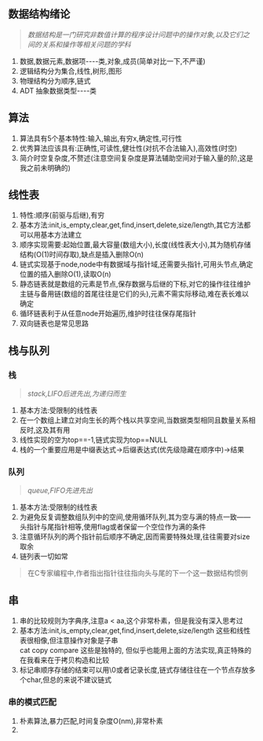 ## 数据结构绪论
> *数据结构是一门研究非数值计算的程序设计问题中的操作对象,以及它们之间的关系和操作等相关问题的学科*

1. 数据,数据元素,数据项----类,对象,成员(简单对比一下,不严谨)
2. 逻辑结构分为集合,线性,树形,图形
3. 物理结构分为顺序,链式
4. ADT 抽象数据类型----类

## 算法
1. 算法具有5个基本特性:输入,输出,有穷x,确定性,可行性
2. 优秀算法应该具有:正确性,可读性,健壮性(对抗不合法输入),高效性(时空)
3. 简介时空复杂度,不赘述(注意空间复杂度是算法辅助空间对于输入量的阶,这是我之前未明确的)

## 线性表
1. 特性:顺序(前驱与后继),有穷
2. 基本方法:init,is_empty,clear,get,find,insert,delete,size/length,其它方法都可以用基本方法建立
3. 顺序实现需要:起始位置,最大容量(数组大小),长度(线性表大小),其为随机存储结构(O(1)时间存取),缺点是插入删除O(n)
4. 链式实现基于node,node中有数据域与指针域,还需要头指针,可用头节点,确定位置的插入删除O(1),读取O(n)
5. 静态链表就是数组的元素是节点,保存数据与后继的下标,对它的操作往往维护主链与备用链(数组的首尾往往是它们的头),元素不需实际移动,难在表长难以确定
6. 循环链表利于从任意node开始遍历,维护时往往保存尾指针
7. 双向链表也是常见思路

## 栈与队列

### 栈
> *stack,LIFO后进先出,为递归而生*

1. 基本方法:受限制的线性表
2. 在一个数组上建立对向生长的两个栈以共享空间,当数据类型相同且数量关系相反时,这及其有用
3. 线性实现的空为top==-1,链式实现为top==NULL
4. 栈的一个重要应用是中缀表达式->后缀表达式(优先级隐藏在顺序中)->结果

### 队列
> *queue,FIFO先进先出*

1. 基本方法:受限制的线性表
2. 为避免反复调整数组队列中的空间,使用循环队列,其为空与满的特点一致——头指针与尾指针相等,使用flag或者保留一个空位作为满的条件
3. 注意循环队列的两个指针前后顺序不确定,因而需要特殊处理,往往需要对size取余
4. 链列表一切如常

> 在C专家编程中,作者指出指针往往指向头与尾的下一个这一数据结构惯例

## 串
1. 串的比较规则为字典序,注意a < aa,这个非常朴素，但是我没有深入思考过
2. 基本方法:init,is_empty,clear,get,find,insert,delete,size/length 这些和线性表很相像,但注意操作对象是子串  
cat copy compare 这些是独特的, 但似乎也能用上面的方法实现,真正特殊的在我看来在于拷贝构造和比较
3. 标记串顺序存储的结束可以用\0或者记录长度,链式存储往往在一个节点存放多个char,但总的来说不建议链式

### 串的模式匹配
1. 朴素算法,暴力匹配,时间复杂度O(nm),非常朴素
2. 


